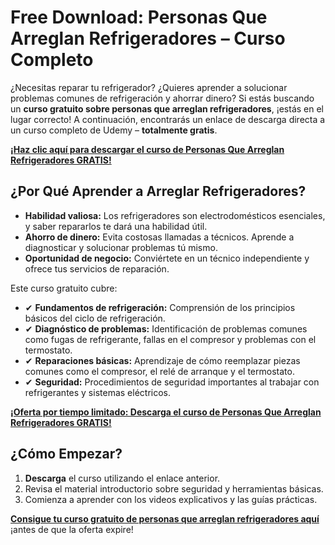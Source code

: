 # Free Download: Personas Que Arreglan Refrigeradores – Curso Completo

¿Necesitas reparar tu refrigerador? ¿Quieres aprender a solucionar problemas comunes de refrigeración y ahorrar dinero? Si estás buscando un **curso gratuito sobre personas que arreglan refrigeradores**, ¡estás en el lugar correcto! A continuación, encontrarás un enlace de descarga directa a un curso completo de Udemy – **totalmente gratis**.

[**¡Haz clic aquí para descargar el curso de Personas Que Arreglan Refrigeradores GRATIS!**](https://udemywork.com/personas-que-arreglan-refrigeradores)

## ¿Por Qué Aprender a Arreglar Refrigeradores?

*   **Habilidad valiosa:** Los refrigeradores son electrodomésticos esenciales, y saber repararlos te dará una habilidad útil.
*   **Ahorro de dinero:** Evita costosas llamadas a técnicos. Aprende a diagnosticar y solucionar problemas tú mismo.
*   **Oportunidad de negocio:** Conviértete en un técnico independiente y ofrece tus servicios de reparación.

Este curso gratuito cubre:

*   ✔ **Fundamentos de refrigeración:** Comprensión de los principios básicos del ciclo de refrigeración.
*   ✔ **Diagnóstico de problemas:** Identificación de problemas comunes como fugas de refrigerante, fallas en el compresor y problemas con el termostato.
*   ✔ **Reparaciones básicas:** Aprendizaje de cómo reemplazar piezas comunes como el compresor, el relé de arranque y el termostato.
*   ✔ **Seguridad:** Procedimientos de seguridad importantes al trabajar con refrigerantes y sistemas eléctricos.

[**¡Oferta por tiempo limitado: Descarga el curso de Personas Que Arreglan Refrigeradores GRATIS!**](https://udemywork.com/personas-que-arreglan-refrigeradores)

## ¿Cómo Empezar?

1.  **Descarga** el curso utilizando el enlace anterior.
2.  Revisa el material introductorio sobre seguridad y herramientas básicas.
3.  Comienza a aprender con los videos explicativos y las guías prácticas.

**[Consigue tu curso gratuito de personas que arreglan refrigeradores aquí](https://udemywork.com/personas-que-arreglan-refrigeradores)** ¡antes de que la oferta expire!
